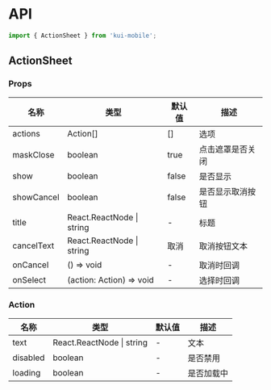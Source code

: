 # API

```jsx
import { ActionSheet } from 'kui-mobile';
```

## ActionSheet

### Props

| 名称       | 类型                      | 默认值 | 描述             |
| ---------- | ------------------------- | ------ | ---------------- |
| actions    | Action[]                  | []     | 选项             |
| maskClose  | boolean                   | true   | 点击遮罩是否关闭 |
| show       | boolean                   | false  | 是否显示         |
| showCancel | boolean                   | false  | 是否显示取消按钮 |
| title      | React.ReactNode \| string | -      | 标题             |
| cancelText | React.ReactNode \| string | 取消   | 取消按钮文本     |
| onCancel   | () => void                | -      | 取消时回调       |
| onSelect   | (action: Action) => void  | -      | 选择时回调       |

### Action

| 名称     | 类型                      | 默认值 | 描述       |
| -------- | ------------------------- | ------ | ---------- |
| text     | React.ReactNode \| string | -      | 文本       |
| disabled | boolean                   | -      | 是否禁用   |
| loading  | boolean                   | -      | 是否加载中 |

